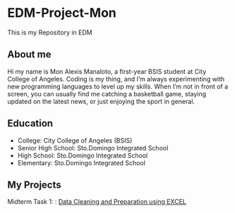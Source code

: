 # EDM-Project-Mon
This is my Repository in EDM
## About me
Hi my name is Mon Alexis Manaloto, a first-year BSIS student at City College of Angeles. Coding is my thing, and I’m always experimenting with new programming languages to level up my skills. When I’m not in front of a screen, you can usually find me catching a basketball game, staying updated on the latest news, or just enjoying the sport in general.
## Education
- College: City College of Angeles (BSIS)
- Senior High School: Sto.Domingo Integrated School
- High School: Sto.Domingo Integrated School
- Elementary: Sto.Domingo Integrated School
## My Projects
Midterm Task 1: : [Data Cleaning and Preparation using EXCEL](Midterm%20Task%201/README.md)

